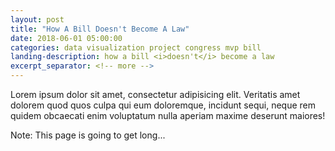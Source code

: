 ```yaml
---
layout: post
title: "How A Bill Doesn't Become A Law"
date: 2018-06-01 05:00:00
categories: data visualization project congress mvp bill
landing-description: how a bill <i>doesn't</i> become a law
excerpt_separator: <!-- more -->
---
```


Lorem ipsum dolor sit amet, consectetur adipisicing elit. Veritatis amet dolorem quod quos culpa qui eum doloremque, incidunt sequi, neque rem quidem obcaecati enim voluptatum nulla aperiam maxime deserunt maiores!

Note: This page is going to get long...

<div id="d3-bill-timeline-container">
    <svg id="d3-bill-timeline"></svg>
    <div id="d3-bill-timeline-controls">
    </div>
</div>

<link rel="stylesheet" href="/projects/mvp-congress/css/p1.style.css" />
<script src='/projects/mvp-congress/js/p1.js'></script>
